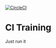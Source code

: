 [![CircleCI](https://circleci.com/gh/nafarlee/ci-training.svg?style=svg)](https://circleci.com/gh/nafarlee/ci-training)

# CI Training

Just run it
